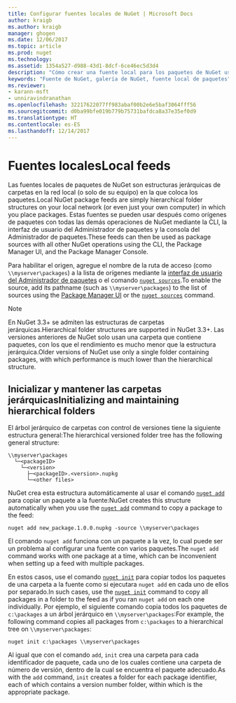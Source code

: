 ```yaml
---
title: Configurar fuentes locales de NuGet | Microsoft Docs
author: kraigb
ms.author: kraigb
manager: ghogen
ms.date: 12/06/2017
ms.topic: article
ms.prod: nuget
ms.technology: 
ms.assetid: 1354a527-d988-43d1-8dcf-6ce46ec5d3d4
description: "Cómo crear una fuente local para los paquetes de NuGet usando carpetas en la red local"
keywords: "Fuente de NuGet, galería de NuGet, fuente local de paquetes"
ms.reviewer:
- karann-msft
- unniravindranathan
ms.openlocfilehash: 32217622077ff983abaf00b2e6e5baf3064fff56
ms.sourcegitcommit: d0ba99bfe019b779b75731bafdca8a37e35ef0d9
ms.translationtype: HT
ms.contentlocale: es-ES
ms.lasthandoff: 12/14/2017
---
```

# <a name="local-feeds"></a><span data-ttu-id="35fa8-104">Fuentes locales</span><span class="sxs-lookup"><span data-stu-id="35fa8-104">Local feeds</span></span>

<span data-ttu-id="35fa8-105">Las fuentes locales de paquetes de NuGet son estructuras jerárquicas de carpetas en la red local (o solo de su equipo) en la que coloca los paquetes.</span><span class="sxs-lookup"><span data-stu-id="35fa8-105">Local NuGet package feeds are simply hierarchical folder structures on your local network (or even just your own computer) in which you place packages.</span></span> <span data-ttu-id="35fa8-106">Estas fuentes se pueden usar después como orígenes de paquetes con todas las demás operaciones de NuGet mediante la CLI, la interfaz de usuario del Administrador de paquetes y la consola del Administrador de paquetes.</span><span class="sxs-lookup"><span data-stu-id="35fa8-106">These feeds can then be used as package sources with all other NuGet operations using the CLI, the Package Manager UI, and the Package Manager Console.</span></span>

<span data-ttu-id="35fa8-107">Para habilitar el origen, agregue el nombre de la ruta de acceso (como `\\myserver\packages`) a la lista de orígenes mediante la [interfaz de usuario del Administrador de paquetes](../tools/package-manager-ui.md#package-sources) o el comando [`nuget sources`](../tools/cli-ref-sources.md).</span><span class="sxs-lookup"><span data-stu-id="35fa8-107">To enable the source, add its pathname (such as `\\myserver\packages`) to the list of sources using the [Package Manager UI](../tools/package-manager-ui.md#package-sources) or the [`nuget sources`](../tools/cli-ref-sources.md) command.</span></span>

> [!Note]
> <span data-ttu-id="35fa8-108">En NuGet 3.3+ se admiten las estructuras de carpetas jerárquicas.</span><span class="sxs-lookup"><span data-stu-id="35fa8-108">Hierarchical folder structures are supported in NuGet 3.3+.</span></span> <span data-ttu-id="35fa8-109">Las versiones anteriores de NuGet solo usan una carpeta que contiene paquetes, con los que el rendimiento es mucho menor que la estructura jerárquica.</span><span class="sxs-lookup"><span data-stu-id="35fa8-109">Older versions of NuGet use only a single folder containing packages, with which performance is much lower than the hierarchical structure.</span></span>

## <a name="initializing-and-maintaining-hierarchical-folders"></a><span data-ttu-id="35fa8-110">Inicializar y mantener las carpetas jerárquicas</span><span class="sxs-lookup"><span data-stu-id="35fa8-110">Initializing and maintaining hierarchical folders</span></span>

<span data-ttu-id="35fa8-111">El árbol jerárquico de carpetas con control de versiones tiene la siguiente estructura general:</span><span class="sxs-lookup"><span data-stu-id="35fa8-111">The hierarchical versioned folder tree has the following general structure:</span></span>

    \\myserver\packages
      └─<packageID>
        └─<version>
          ├─<packageID>.<version>.nupkg
          └─<other files>

<span data-ttu-id="35fa8-112">NuGet crea esta estructura automáticamente al usar el comando [`nuget add`](../tools/cli-ref-add.md) para copiar un paquete a la fuente:</span><span class="sxs-lookup"><span data-stu-id="35fa8-112">NuGet creates this structure automatically when you use the [`nuget add`](../tools/cli-ref-add.md) command to copy a package to the feed:</span></span>

```
nuget add new_package.1.0.0.nupkg -source \\myserver\packages
```

<span data-ttu-id="35fa8-113">El comando `nuget add` funciona con un paquete a la vez, lo cual puede ser un problema al configurar una fuente con varios paquetes.</span><span class="sxs-lookup"><span data-stu-id="35fa8-113">The `nuget add` command works with one package at a time, which can be inconvenient when setting up a feed with multiple packages.</span></span>

<span data-ttu-id="35fa8-114">En estos casos, use el comando [`nuget init`](../tools/cli-ref-init.md) para copiar todos los paquetes de una carpeta a la fuente como si ejecutara `nuget add` en cada uno de ellos por separado.</span><span class="sxs-lookup"><span data-stu-id="35fa8-114">In such cases, use the [`nuget init`](../tools/cli-ref-init.md) command to copy all packages in a folder to the feed as if you ran `nuget add` on each one individually.</span></span> <span data-ttu-id="35fa8-115">Por ejemplo, el siguiente comando copia todos los paquetes de `c:\packages` a un árbol jerárquico en `\\myserver\packages`:</span><span class="sxs-lookup"><span data-stu-id="35fa8-115">For example, the following command copies all packages from `c:\packages` to a hierarchical tree on `\\myserver\packages`:</span></span>

```
nuget init c:\packages \\myserver\packages
```

<span data-ttu-id="35fa8-116">Al igual que con el comando `add`, `init` crea una carpeta para cada identificador de paquete, cada uno de los cuales contiene una carpeta de número de versión, dentro de la cual se encuentra el paquete adecuado.</span><span class="sxs-lookup"><span data-stu-id="35fa8-116">As with the `add` command, `init` creates a folder for each package identifier, each of which contains a version number folder, within which is the appropriate package.</span></span>
